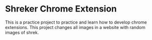 # Shreker Chrome Extension

This is a practice project to practice and learn how to develop chrome extensions.
This project changes all images in a website with random images of shrek.